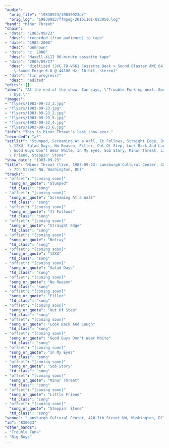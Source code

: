 ```yaml
---
"audio":
  "orig_file": "19830923/19830923or"
  "orig_log": "19830923/ffmpeg-20161101-023850.log"
"band": "Minor Threat"
"chain":
- "date": "1983/09/23"
  "desc": "recorded (from audience) to tape"
- "date": "1983-2000"
  "desc": "unknown"
- "date": "c. 2000"
  "desc": "Maxell-XLII 90-minute cassette tape"
- "date": "2003/09/17"
  "desc": "digitized (JVC TD-V661 Cassette Deck > Sound Blaster AWE 64 >\
    \ Sound Forge 6.0 @ 44100 Hz, 16-bit, stereo)"
- "date": "[in progress]"
  "desc": "edited"
"edits": []
"ident": "At the end of the show, Ian says, \"Trouble Funk up next. Good\
  \ bye.\""
"images":
- "flyers/1983-09-23_3.jpg"
- "flyers/1983-09-23.jpg"
- "flyers/1983-09-23_2.jpg"
- "flyers/1983-09-23_5.jpg"
- "flyers/1983-09-23_4.jpg"
- "flyers/1983-09-23_6.jpg"
"info": "This is Minor Threat's last show ever."
"recorded": "a*"
"setlist": "Stumped, Screaming At a Wall, It Follows, Straight Edge, Betray,\
  \ 12XU, Salad Days, No Reason, Filler, Out Of Step, Look Back And Laugh,\
  \ Good Guys Don't Wear White, In My Eyes, Sob Story, Minor Threat, Little\
  \ Friend, Steppin' Stone"
"show_date": "1983-09-23"
"title": "Minor Threat (live, 1983-09-23: Lansburgh Cultural Center, 420\
  \ 7th Street NW, Washington, DC)"
"tracks":
- "offset": "[coming soon]"
  "song_or_quote": "Stumped"
  "td_class": "song"
- "offset": "[coming soon]"
  "song_or_quote": "Screaming At a Wall"
  "td_class": "song"
- "offset": "[coming soon]"
  "song_or_quote": "It Follows"
  "td_class": "song"
- "offset": "[coming soon]"
  "song_or_quote": "Straight Edge"
  "td_class": "song"
- "offset": "[coming soon]"
  "song_or_quote": "Betray"
  "td_class": "song"
- "offset": "[coming soon]"
  "song_or_quote": "12XU"
  "td_class": "song"
- "offset": "[coming soon]"
  "song_or_quote": "Salad Days"
  "td_class": "song"
- "offset": "[coming soon]"
  "song_or_quote": "No Reason"
  "td_class": "song"
- "offset": "[coming soon]"
  "song_or_quote": "Filler"
  "td_class": "song"
- "offset": "[coming soon]"
  "song_or_quote": "Out Of Step"
  "td_class": "song"
- "offset": "[coming soon]"
  "song_or_quote": "Look Back And Laugh"
  "td_class": "song"
- "offset": "[coming soon]"
  "song_or_quote": "Good Guys Don't Wear White"
  "td_class": "song"
- "offset": "[coming soon]"
  "song_or_quote": "In My Eyes"
  "td_class": "song"
- "offset": "[coming soon]"
  "song_or_quote": "Sob Story"
  "td_class": "song"
- "offset": "[coming soon]"
  "song_or_quote": "Minor Threat"
  "td_class": "song"
- "offset": "[coming soon]"
  "song_or_quote": "Little Friend"
  "td_class": "song"
- "offset": "[coming soon]"
  "song_or_quote": "Steppin' Stone"
  "td_class": "song"
"venue": "Lansburgh Cultural Center, 420 7th Street NW, Washington, DC"
"id": "830923"
"other_bands":
- "Trouble Funk"
- "Big Boys"
...
```

